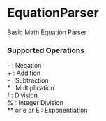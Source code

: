 # EquationParser
Basic Math Equation Parser
### Supported Operations
\- : Negation  
\+ : Addition  
\- : Subtraction  
\* : Multiplication  
/ : Division  
\% : Integer Division  
** or e or E : Exponentiation  
